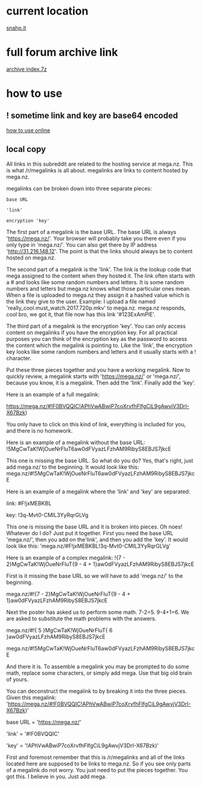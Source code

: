 
# current location

[snahp.it](https://forum.snahp.it)


# full forum archive link

[archive index.7z](https://drive.google.com/open?id=1oT5CCf4PwpxPNFtBUmmN4M0SiMZ5WbUD)

# how to use

## ! sometime link and key are base64 encoded

[how to use online](https://www.reddit.com/r/megalinks/comments/5tfjge/meta_understanding_megalinks/)


## local copy

All links in this subreddit are related to the hosting service at mega.nz. This is what /r/megalinks is all about. megalinks are links to content hosted by mega.nz.

megalinks can be broken down into three separate pieces:

    base URL

    'link'

    encryption 'key'

The first part of a megalink is the base URL. The base URL is always 'https://mega.nz/'. Your browser will probably take you there even if you only type in 'mega.nz/'. You can also get there by IP address 'http://31.216.148.12'. The point is that the links should always be to content hosted on mega.nz.

The second part of a megalink is the 'link'. The link is the lookup code that mega assigned to the content when they hosted it. The link often starts with a # and looks like some random numbers and letters. It is some random numbers and letters but mega.nz knows what those particular ones mean. When a file is uploaded to mega.nz they assign it a hashed value which is the link they give to the user. Example: I upload a file named 'really_cool.must_watch.2017.720p.mkv' to mega.nz. mega.nz responds, cool bro, we got it, that file now has this link '#123ExAmPlE'.

The third part of a megalink is the encryption 'key'. You can only access content on megalinks if you have the encryption key. For all practical purposes you can think of the encryption key as the password to access the content which the megalink is pointing to. Like the 'link', the encryption key looks like some random numbers and letters and it usually starts with a ! character.

Put these three pieces together and you have a working megalink. Now to quickly review, a megalink starts with 'https://mega.nz/' or 'mega.nz/', because you know, it is a megalink. Then add the 'link'. Finally add the 'key'.

Here is an example of a full megalink:

https://mega.nz/#!F0BVQQIC!APhVwABwiP7coXrvfhFlfgCiL9gAwvjV3DrI-X67Bzk)

You only have to click on this kind of link, everything is included for you, and there is no homework.

Here is an example of a megalink without the base URL:
!5MgCwTaK!WjOueNrFluT6aw0dFVyazLFzhAM9RibyS8EBJS7jkcE

This one is missing the base URL. So what do you do? Yes, that's right, just add mega.nz/ to the beginning. It would look like this: mega.nz/#!5MgCwTaK!WjOueNrFluT6aw0dFVyazLFzhAM9RibyS8EBJS7jkcE

Here is an example of a megalink where the 'link' and 'key' are separated:

link: #F!jxMEBKBL

key: !3q-Mvt0-CMIL3YyRqrGLVg

This one is missing the base URL and it is broken into pieces. Oh noes! Whatever do I do? Just put it together. First you need the base URL 'mega.nz/', then you add on the'link', and then you add the 'key'. It would look like this: 'mega.nz/#F!jxMEBKBL!3q-Mvt0-CMIL3YyRqrGLVg'

Here is an example of a complex megalink:
!{7 - 2}MgCwTaK!WjOueNrFluT{9 - 4 + 1}aw0dFVyazLFzhAM9RibyS8EBJS7jkcE

First is it missing the base URL so we will have to add 'mega.nz/' to the beginning.

mega.nz/#!{7 - 2}MgCwTaK!WjOueNrFluT{9 - 4 + 1}aw0dFVyazLFzhAM9RibyS8EBJS7jkcE

Next the poster has asked us to perform some math. 7-2=5. 9-4+1=6. We are asked to substitute the math problems with the answers.

mega.nz/#!{ 5 }MgCwTaK!WjOueNrFluT{ 6 }aw0dFVyazLFzhAM9RibyS8EBJS7jkcE

mega.nz/#!5MgCwTaK!WjOueNrFluT6aw0dFVyazLFzhAM9RibyS8EBJS7jkcE

And there it is. To assemble a megalink you may be prompted to do some math, replace some characters, or simply add mega. Use that big old brain of yours.

You can deconstruct the megalink to by breaking it into the three pieces. Given this megalink: 'https://mega.nz/#!F0BVQQIC!APhVwABwiP7coXrvfhFlfgCiL9gAwvjV3DrI-X67Bzk)'

base URL = 'https://mega.nz/'

'link' = '#!F0BVQQIC'

'key' = '!APhVwABwiP7coXrvfhFlfgCiL9gAwvjV3DrI-X67Bzk)'

First and foremost remember that this is /r/megalinks and all of the links located here are supposed to be links to mega.nz. So if you see only parts of a megalink do not worry. You just need to put the pieces together. You got this. I believe in you. Just add mega.